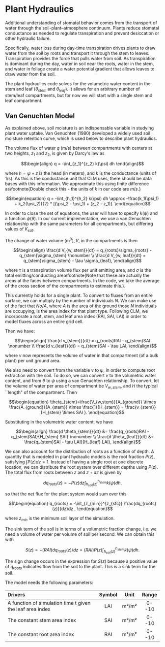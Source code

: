 # Plant Hydraulics

Additional understanding of stomatal behavior comes from the transport of water through the soil-plant–atmosphere continuum. Plants reduce stomatal conductance as needed to regulate transpiration and prevent desiccation or other hydraulic failure.

Specifically, water loss during day-time transpiration drives plants to draw water from the soil by roots and transport it through the stem to leaves. Transpiration provides the force that pulls water from soil. As transpiration is dominant during the day, water in soil near the roots, water in the stem, and water in foliage create a water potential gradient that allows leaves to draw water from the soil.

The plant hydraulics code solves for the volumetric water content in the stem and leaf ($\theta_{stem}$ and $\theta_{leaf}$). It allows for an arbitrary number of stem/leaf compartments, but for now we will start with a single stem and leaf compartment. 

## Van Genuchten Model

As explained above, soil moisture is an indispensable variable in studying plant water uptake. Van Genuchten (1980) developed a widely used soil moisture retention curve, which is used below to describe plant hydraulics.

The volume flux of water $q$ (m/s) between compartments with centers at two heights, $z_1$ and $z_2$, is given by Darcy's law as
```math
\begin{align}
    q = -\int_{z_1}^{z_2} k(\psi) dh
\end{align}
```
where $h = \psi+z$ is the head (in meters), and $k$ is the conductance (units of 1/s). As this is the conductance unit that CLM uses, there should be data bases with this information. We approximate this using finite difference as\footnote{Double check this - the units of $k$ in our code are $m/s$.}
```math
\begin{equation}
q = -\int_{h_1}^{h_2} k(\psi) dh \approx -\frac{k_1(\psi_1) + k_2(\psi_2)}{2} * [(\psi_2 - \psi_1) + (z_2 - z_1)].
\end{equation}
```
In order to close the set of equations, the user will have to specify $k(\psi)$ and a function $\psi(\theta)$. In our current implementation, we use a van Genuchten relationship with the same parameters for all compartments, but differing values of $K_{sat}.$

The change of water volume (m$^3),  V$, in the compartments is then
```math
\begin{align}
    \frac{d V_{w, stem}}{dt} = q_{roots}\sigma_{roots} - q_{stem}\sigma_{stem} \nonumber \\
    \frac{d V_{w, leaf}}{dt} = q_{stem}\sigma_{stem} - \tau \sigma_{leaf},
\end{align}
```
where $\tau$ is a transpiration volume flux per unit emitting area, and $\sigma$ is the total emitting/conducting area\footnote{Note that these are actually the areas at the faces between compartments. In the code, we take the average of the cross section of the compartments to estimate this.}. 

This currently holds for a single plant. To convert to fluxes from an entire surface, we can multiply by the number of individuals $N$. We can make use of the fact that $N\sigma/A$, where $A$ is the area of the ground those $N$ individuals are occupying, is the area index for that plant type. Following CLM, we incorporate a root, stem, and leaf area index (RAI, SAI, LAI) in order to model fluxes across an entire grid cell. 

Then we have:
```math
\begin{align}
    \frac{d v_{stem}}{dt} = q_{roots}RAI - q_{stem}SAI \nonumber \\
    \frac{d v_{leaf}}{dt} = q_{stem}SAI - \tau LAI,
\end{align}
```
where $v$ now represents the volume of water in that compartment (of a bulk plant) per unit ground area.

We also need to convert from the variable $v$ to $\psi$, in order to compute root extraction with the soil.  To do so, we can convert $v$ to the volumetric water content, and from $\theta$ to $\psi$ using a van Genuchten relationship. To convert, let the volume of water per area of compartment be $V_{w,stem}$, and $H$ the typical ``length" of the compartment. Then
```math
\begin{equation}
    \theta_{stem}=\frac{V_{w,stem}}{A_{ground}} \times \frac{A_{ground}}{A_{stem}} \times \frac{1}{H_{stem}} = \frac{v_{stem}}{H_{stem} \times SAI }.
\end{equation}
```
Substituting in the volumetric water content, we have
```math
\begin{align}
    \frac{d \theta_{stem}}{dt} &= \frac{q_{roots}RAI - q_{stem}SAI}{H_{stem} SAI} \nonumber \\
    \frac{d \theta_{leaf}}{dt} &= \frac{q_{stem}SAI - \tau LAI}{H_{leaf} LAI},
\end{align}
```

We can also account for the distribution of roots as a function of depth. A quantity that is modeled in plant hydraulic models is the root fraction $P(z)$, satisfying $\int P(z) dz = 1$. Instead of having a single root at one discrete location, we can distribute the root system over different depths using $P(z)$. The total flux from roots between $z$ and $z+dz$ is given by
```math
\begin{equation}
    dq_{roots}(z) = -P(z) dz \int_{h_{soil}(z)}^{h_{stem}} k(\psi) dh,
\end{equation}
```
so that the net flux for the plant system would sum over this
```math
\begin{equation}
    q_{roots}  = -\int_{z_{min}}^{z_{sfc}} \frac{dq_{roots}(z)}{dz}dz ,
\end{equation}
```
where $z_{min}$ is the minimum soil layer of the simulation. 

The sink term of the soil is in terms of a volumetric fraction change, i.e. we need a volume of water per volume of soil per second. We can obtain this with
```math
\begin{equation}
    S(z) = -(RAI) dq_{roots}(z)/dz = (RAI) P(z) \int_{h_{soil}(z)}^{h_{stem}} k(\psi) dh.
\end{equation}
```

The sign change occurs in the expression for $S(z)$ because a positive value of $q_{roots}$ indicates flow from the soil to the plant. This is a sink term for the soil.

The model needs the following parameters:

| Drivers | Symbol | Unit | Range |
| :---         |     :---:      |    :---:      |     :---:   |
| A function of simulation time t given the leaf area index | LAI | m²/m² | 0--10 |
| The constant stem area index | SAI | m²/m²  | 0--10 |
| The constant root area index | RAI | m²/m² | 0--10 |
